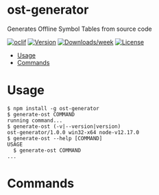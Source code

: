 ost-generator
=============

Generates Offline Symbol Tables from source code

[![oclif](https://img.shields.io/badge/cli-oclif-brightgreen.svg)](https://oclif.io)
[![Version](https://img.shields.io/npm/v/ost-generator.svg)](https://npmjs.org/package/ost-generator)
[![Downloads/week](https://img.shields.io/npm/dw/ost-generator.svg)](https://npmjs.org/package/ost-generator)
[![License](https://img.shields.io/npm/l/ost-generator.svg)](https://github.com/https://github.com/cesarParra/https://github.com/cesarParra/blob/master/package.json)

<!-- toc -->
* [Usage](#usage)
* [Commands](#commands)
<!-- tocstop -->
# Usage
<!-- usage -->
```sh-session
$ npm install -g ost-generator
$ generate-ost COMMAND
running command...
$ generate-ost (-v|--version|version)
ost-generator/1.0.0 win32-x64 node-v12.17.0
$ generate-ost --help [COMMAND]
USAGE
  $ generate-ost COMMAND
...
```
<!-- usagestop -->
# Commands
<!-- commands -->

<!-- commandsstop -->
